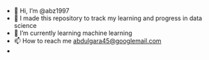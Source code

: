 - 👋 Hi, I’m @abz1997
- 👀 I made this repository to track my learning and progress in data science 
- 🌱 I’m currently learning machine learning
- 📫 How to reach me abdulgara45@googlemail.com
- 

<!---
abz1997/abz1997 is a ✨ special ✨ repository because its `README.md` (this file) appears on your GitHub profile.
You can click the Preview link to take a look at your changes.
--->
